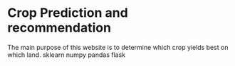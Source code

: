 # Crop Prediction and recommendation
The main purpose of this website is to determine which crop yields best on which land.
sklearn
numpy
pandas
flask
